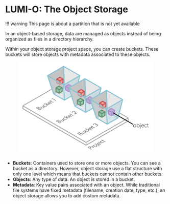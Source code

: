 
# LUMI-O: The Object Storage


!!! warning
    This page is about a partition that is not yet available



In an object-based storage, data are managed as objects instead of being 
organized as files in a directory hierarchy. 

<!-- This partition may be used for storing, sharing and
staging your data. It's based on Ceph and has a storage capacity of 30 PB. -->

Within your object storage project space, you can create buckets. These 
buckets will store objects with metadata associated to these objects. 

<figure>
  <img 
    src="../../assets/images/object-storage-component.svg" 
    width="450"
    alt="Object storage components"
  >
</figure>

- **Buckets**: Containers used to store one or more objects. You can see a 
  bucket as a directory. However, object storage use a flat structure with only 
  one level which means that buckets cannot contain other buckets.
- **Objects**: Any type of data. An object is stored in a bucket.
- **Metadata**: Key value pairs associated with an object. While traditional 
  file systems have fixed metadata (filename, creation date, type, etc.), an 
  object storage allows you to add custom metadata.


<!-- Each object includes the data, the metadata and a
globally unique identifier.  -->